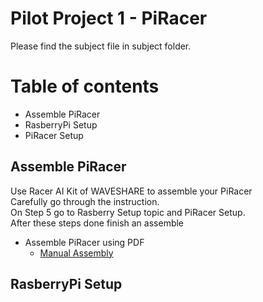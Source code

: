 # Pilot Project 1 - PiRacer
Please find the subject file in subject folder.
# Table of contents
- Assemble PiRacer
- RasberryPi Setup
- PiRacer Setup
## Assemble PiRacer
Use Racer AI Kit of WAVESHARE to assemble your PiRacer </br>
Carefully go through the instruction. </br>
On Step 5 go to Rasberry Setup topic and PiRacer Setup. </br>
After these steps done finish an assemble </br>
- Assemble PiRacer using PDF </br>
  - [Manual Assembly](https://www.waveshare.com/w/upload/a/a2/Piracer_pro_ai_kit-en2.pdf)
## RasberryPi Setup
